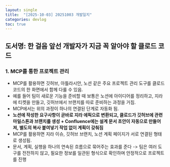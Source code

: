 ```yaml
---
layout: single
title:  "[2025-10-03] 20251003 개발일지"
categories: devlog
toc: true
---
```


## 도서명: 한 걸음 앞선 개발자가 지금 꼭 알아야 할 클로드 코드

### 1. MCP를 통한 프로젝트 관리
- MCP를 활용하면 깃허브, 아틀라시안, 노션 같은 주요 프로젝트 관리 도구를 클로드 코드의 한 화면에서 함께 다룰 수 있음.
- 예를 들어 팀이 새로운 기능을 준비할 때 보통은 노션에 아이디어를 정리하고, 지라에 티켓을 만들고, 깃허브에서 브랜치를 따로 준비하는 과정을 거침.
- MCP에서는 위의 과정이 하나의 연결된 단계로 자동화 됨.
- **노션에 작성한 요구사항이 곧바로 지라 에픽으로 변환되고, 클로드가 깃허브에 관련 마일스톤과 브랜치를 생성 + Confluence에는 설계 문서 초안이 자동으로 만들어져, 별도의 복사 붙여넣기 작업 없이 계획이 갖춰짐**
- MCP를 활용하면 지라 이슈, 깃허브 브랜치, 노션 계획 페이지가 서로 연결된 형태로 생성됨.
- 문서, 계획, 실행을 하나의 연속된 흐름으로 묶어주는 효과를 준다 -> 팀은 여러 도구를 전전하지 않고, 필요한 정보를 일관된 형식으로 확인하며 안정적으로 프로젝트를 진행

